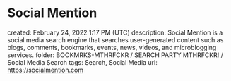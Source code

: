 # Social Mention

created: February 24, 2022 1:17 PM (UTC)
description: Social Mention is a social media search engine that searches user-generated content such as blogs, comments, bookmarks, events, news, videos, and microblogging services.
folder: BOOKMRKS-MTHRFCKR / SEARCH PARTY MTHRFCKR! / Social Media Search
tags: Search, Social Media
url: https://socialmention.com